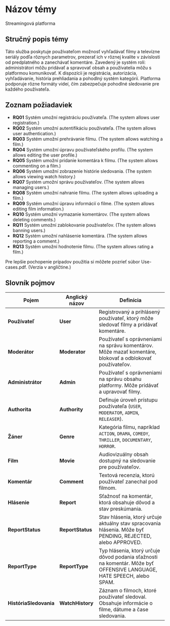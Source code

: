 # Názov témy
Streamingová platforma

## Stručný popis témy
Táto služba poskytuje používateľom možnosť vyhľadávať filmy a televízne seriály podľa rôznych parametrov, prezerať ich v rôznej kvalite v závislosti od predplatného a zanechávať komentáre. Zavedený je systém rolí: administrátori môžu pridávať a spravovať obsah a používatelia môžu s platformou komunikovať. K dispozícii je registrácia, autorizácia, vyhľadávanie, história prehliadania a pohodlný systém kategórií. Platforma podporuje rôzne formáty videí, čím zabezpečuje pohodlné sledovanie pre každého používateľa.


## Zoznam požiadaviek
- **RQ01**  Systém umožní registráciu používateľa. (The system allows user registration.)
- **RQ02**  Systém umožní autentifikáciu používateľa. (The system allows user authentication.)
- **RQ03**  Systém umožní prehrávanie filmu. (The system allows watching a film.)
- **RQ04**  Systém umožní úpravu používateľského profilu. (The system allows editing the user profile.)
- **RQ05**  Systém umožní pridanie komentára k filmu. (The system allows commenting on a film.)
- **RQ06**  Systém umožní zobrazenie histórie sledovania. (The system allows viewing watch history.)
- **RQ07**  Systém umožní správu používateľov. (The system allows managing users.)
- **RQ08**  Systém umožní nahranie filmu. (The system allows uploading a film.)
- **RQ09**  Systém umožní úpravu informácií o filme. (The system allows editing film information.)
- **RQ10**  Systém umožní vymazanie komentárov. (The system allows deleting comments.)
- **RQ11**  Systém umožní zablokovanie používateľov. (The system allows banning users.)
- **RQ12**  Systém umožní nahlásenie komentára. (The system allows reporting a comment.)
- **RQ13**  Systém umožní hodnotenie filmu. (The system allows rating a film.)

Pre lepšie pochopenie prípadov použitia si môžete pozrieť súbor Use-cases.pdf. (Verzia v angličtine.)

## Slovník pojmov
| **Pojem**              | **Anglický názov** | **Definícia**                                                                                                         |
|------------------------|--------------------|-----------------------------------------------------------------------------------------------------------------------|
| **Používateľ**         | **User**           | Registrovaný a prihlásený používateľ, ktorý môže sledovať filmy a pridávať komentáre.                                 |
| **Moderátor**          | **Moderator**      | Používateľ s oprávneniami na správu komentárov. Môže mazať komentáre, blokovať a odblokovať používateľov.             |
| **Administrátor**      | **Admin**          | Používateľ s oprávneniami na správu obsahu platformy. Môže pridávať a upravovať filmy.                                |
| **Authorita**          | **Authority**      | Definuje úroveň prístupu používateľa (`USER`, `MODERATOR`, `ADMIN`, `RELEASER`).                                      |
| **Žáner**              | **Genre**          | Kategória filmu, napríklad `ACTION`, `DRAMA`, `COMEDY`, `THRILLER`, `DOCUMENTARY`, `HORROR`.                          |
| **Film**               | **Movie**          | Audiovizuálny obsah dostupný na sledovanie pre používateľov.                                                          |
| **Komentár**           | **Comment**        | Textová recenzia, ktorú používateľ zanechal pod filmom.                                                               |
| **Hlásenie**           | **Report**         | Sťažnosť na komentár, ktorá obsahuje dôvod a stav preskúmania.                                                        |
| **ReportStatus**       | **ReportStatus**   | Stav hlásenia, ktorý určuje aktuálny stav spracovania hlásenia. Môže byť PENDING, REJECTED, alebo APPROVED.           |
| **ReportType**         | **ReportType**     | Typ hlásenia, ktorý určuje dôvod podania sťažnosti na komentár. Môže byť OFFENSIVE LANGUAGE, HATE SPEECH, alebo SPAM. |
| **HistóriaSledovania** | **WatchHistory**   | Záznam o filmoch, ktoré používateľ sledoval. Obsahuje informácie o filme, dátume a čase sledovania.                   |